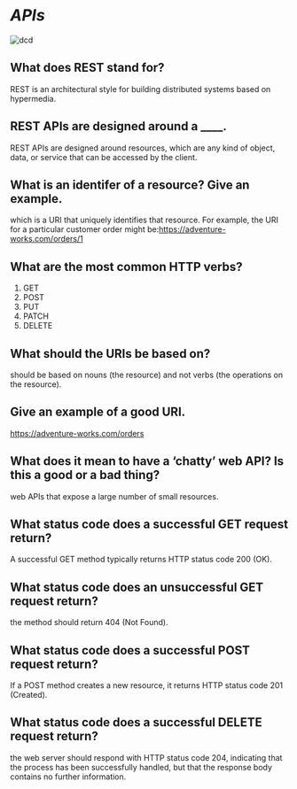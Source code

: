 # ***APIs***

![dcd](https://i2.wp.com/www.learnsteps.com/wp-content/uploads/2017/12/apis.png?fit=722%2C449&ssl=1)


## What does REST stand for?

REST is an architectural style for building distributed systems based on hypermedia. 

## REST APIs are designed around a ____.

REST APIs are designed around resources, which are any kind of object, data, or service that can be accessed by the client.

## What is an identifer of a resource? Give an example.

which is a URI that uniquely identifies that resource. For example, the URI for a particular customer order might be:https://adventure-works.com/orders/1


## What are the most common HTTP verbs?

1. GET
2. POST
3. PUT
4. PATCH
5. DELETE

##  What should the URIs be based on?
should be based on nouns (the resource) and not verbs (the operations on the resource).

## Give an example of a good URI.

https://adventure-works.com/orders



## What does it mean to have a ‘chatty’ web API? Is this a good or a bad thing?

web APIs that expose a large number of small resources.


## What status code does a successful GET request return?
A successful GET method typically returns HTTP status code 200 (OK).

## What status code does an unsuccessful GET request return?
the method should return 404 (Not Found).

## What status code does a successful POST request return?
If a POST method creates a new resource, it returns HTTP status code 201 (Created). 

## What status code does a successful DELETE request return?
the web server should respond with HTTP status code 204, indicating that the process has been successfully handled, but that the response body contains no further information. 